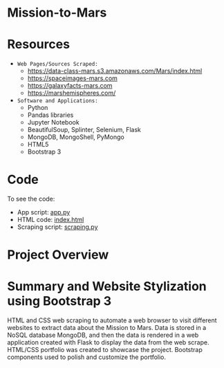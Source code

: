 # Mission-to-Mars

# Resources
* `Web Pages/Sources Scraped:`
  - https://data-class-mars.s3.amazonaws.com/Mars/index.html
  - https://spaceimages-mars.com
  - https://galaxyfacts-mars.com
  - https://marshemispheres.com/
 * `Software and Applications:`
    - Python
    - Pandas libraries
    - Jupyter Notebook
    - BeautifulSoup, Splinter, Selenium, Flask 
    - MongoDB, MongoShell, PyMongo 
    - HTML5
    - Bootstrap 3
# Code
To see the code:
- App script: [app.py](https://github.com/g626s/Mission-to-Mars/blob/main/app.py)
- HTML code: [index.html](https://github.com/g626s/Mission-to-Mars/blob/main/index.html)
- Scraping script: [scraping.py](https://github.com/g626s/Mission-to-Mars/blob/main/scraping.py)

# Project Overview

# Summary and Website Stylization using Bootstrap 3
HTML and CSS web scraping to automate a web browser to visit different websites to extract data about the Mission to Mars. Data is stored in a NoSQL database MongoDB, and then the data is rendered in a web application created with Flask to display the data from the web scrape. HTML/CSS portfolio was created to showcase the project. Bootstrap components used to polish and customize the portfolio. 
